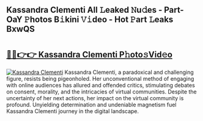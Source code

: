 ## Kassandra Clementi All 𝙻eaked 𝙽u𝚍es - Part-OaY 𝙿hotos B𝚒kini 𝚅𝚒deo - Hot 𝙿art 𝙻eaks BxwQS

# <h2><a href="http://ld0asgq.urlbe.top/?page=Kassandra+Clementi">🔗🔗👉👉 Kassandra Clementi P𝚑oto𝚜Vid𝚎o</a></h2>

[![Kassandra Clementi](https://i.imgur.com/eBuTRDB.gif)](http://ld0asgq.urlbe.top/?page=Kassandra+Clementi)
Kassandra Clementi, a paradoxical and challenging figure, resists being pigeonholed. Her unconventional method of engaging with online audiences has allured and offended critics, stimulating debates on consent, morality, and the intricacies of virtual communities. Despite the uncertainty of her next actions, her impact on the virtual community is profound. Unyielding determination and undeniable magnetism fuel Kassandra Clementi journey in the digital landscape.
